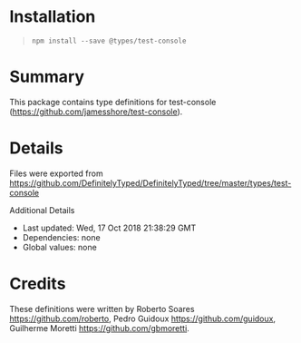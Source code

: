 # Installation
> `npm install --save @types/test-console`

# Summary
This package contains type definitions for test-console (https://github.com/jamesshore/test-console).

# Details
Files were exported from https://github.com/DefinitelyTyped/DefinitelyTyped/tree/master/types/test-console

Additional Details
 * Last updated: Wed, 17 Oct 2018 21:38:29 GMT
 * Dependencies: none
 * Global values: none

# Credits
These definitions were written by  Roberto Soares <https://github.com/roberto>, Pedro Guidoux <https://github.com/guidoux>, Guilherme Moretti <https://github.com/gbmoretti>.
